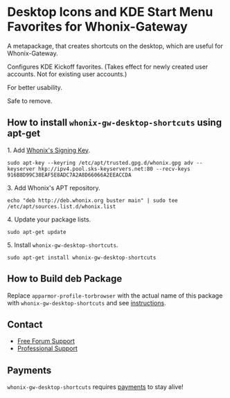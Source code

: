 # Desktop Icons and KDE Start Menu Favorites for Whonix-Gateway #

A metapackage, that creates shortcuts on the desktop, which are useful for
Whonix-Gateway.

Configures KDE Kickoff favorites. (Takes effect for newly
created user accounts. Not for existing user accounts.)

For better usability.

Safe to remove.
## How to install `whonix-gw-desktop-shortcuts` using apt-get ##

1\. Add [Whonix's Signing Key](https://www.whonix.org/wiki/Whonix_Signing_Key).

```
sudo apt-key --keyring /etc/apt/trusted.gpg.d/whonix.gpg adv --keyserver hkp://ipv4.pool.sks-keyservers.net:80 --recv-keys 916B8D99C38EAF5E8ADC7A2A8D66066A2EEACCDA
```

3\. Add Whonix's APT repository.

```
echo "deb http://deb.whonix.org buster main" | sudo tee /etc/apt/sources.list.d/whonix.list
```

4\. Update your package lists.

```
sudo apt-get update
```

5\. Install `whonix-gw-desktop-shortcuts`.

```
sudo apt-get install whonix-gw-desktop-shortcuts
```

## How to Build deb Package ##

Replace `apparmor-profile-torbrowser` with the actual name of this package with `whonix-gw-desktop-shortcuts` and see [instructions](https://www.whonix.org/wiki/Dev/Build_Documentation/apparmor-profile-torbrowser).

## Contact ##

* [Free Forum Support](https://forums.whonix.org)
* [Professional Support](https://www.whonix.org/wiki/Professional_Support)

## Payments ##

`whonix-gw-desktop-shortcuts` requires [payments](https://www.whonix.org/wiki/Payments) to stay alive!

